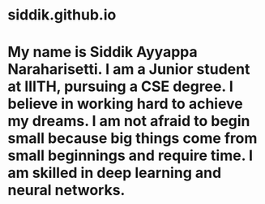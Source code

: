 # siddik.github.io

# My name is Siddik Ayyappa Naraharisetti. I am a Junior student at IIITH, pursuing a CSE degree. I believe in working hard to achieve my dreams. I am not afraid to begin small because big things come from small beginnings and require time. I am skilled in deep learning and neural networks.
